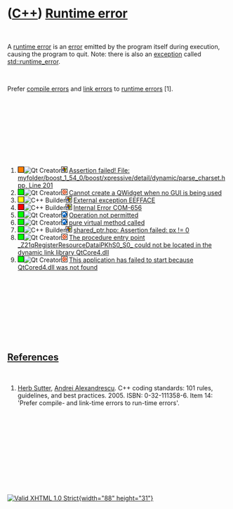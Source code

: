 



 

 

 

 

 

([C++](Cpp.htm)) [Runtime error](CppRuntimeError.htm)
=====================================================

 

A [runtime error](CppRuntimeError.htm) is an [error](CppError.htm)
emitted by the program itself during execution, causing the program to
quit. Note: there is also an [exception](CppException.htm) called
[std::runtime\_error](CppRuntime_error.htm).

 

Prefer [compile errors](CppCompileError.htm) and [link
errors](CppLinkError.htm) to [runtime errors](CppRuntimeError.htm)
\[1\].

 

 

 

 

 

1.  ![FAIL?](PicOrange.png)![Qt
    Creator](PicQtCreator.png)![Windows](PicWindows.png) [Assertion
    failed! File:
    myfolder/boost\_1\_54\_0/boost/xpressive/detail/dynamic/parse\_charset.hpp,
    Line
    201](CppRuntimeErrorAssertionFailedXpressiveDetailDynamicParse_charset201.htm)
2.  ![OKAY](PicGreen.png)![Qt
    Creator](PicQtCreator.png)![Ubuntu](PicUbuntu.png) [Cannot create a
    QWidget when no GUI is being
    used](CppRuntimeErrorCannotCreateAqwidgetWhenNoGuiIsBeingUsed.htm)
3.  ![?OKAY](PicYellow.png)![C++
    Builder](PicCppBuilder.png)![Windows](PicWindows.png) [External
    exception EEFFACE](CppRuntimeErrorExternalExceptionEefface.htm)
4.  ![FAIL](PicRed.png)![C++
    Builder](PicCppBuilder.png)![Windows](PicWindows.png) [Internal
    Error COM-656](CppRuntimeErrorInternalErrorCom656.htm)
5.  ![OKAY](PicGreen.png)![Qt
    Creator](PicQtCreator.png)![Lubuntu](PicLubuntu.png) [Operation not
    permitted](CppRuntimeErrorOperationNotPermitted.htm)
6.  ![OKAY](PicGreen.png)![Qt
    Creator](PicQtCreator.png)![Lubuntu](PicLubuntu.png) [pure virtual
    method called](CppRuntimeErrorPureVirtualMethodCalled.htm)
7.  ![OKAY](PicGreen.png)![C++
    Builder](PicCppBuilder.png)![Windows](PicWindows.png)
    [shared\_ptr.hpp: Assertion failed: px !=
    0](CppRuntimeErrorShared_ptrAssertPxNotNull.htm)
8.  ![OKAY](PicGreen.png)![Qt
    Creator](PicQtCreator.png)![Ubuntu](PicUbuntu.png) [The procedure
    entry point \_Z21qRegisterResourceDataiPKhS0\_S0\_ could not be
    located in the dynamic link library
    QtCore4.dll](CppRuntimeError_Z21qRegisterResourceDataiPKhS0_S0_QtCore4Dll.htm)
9.  ![OKAY](PicGreen.png)![Qt
    Creator](PicQtCreator.png)![Ubuntu](PicUbuntu.png) [This application
    has failed to start because QtCored4.dll was not
    found](CppRuntimeErrorMissingQtCored4Dll.htm)

 

 

 

 

 

[References](CppReferences.htm)
-------------------------------

 

1.  [Herb Sutter](CppHerbSutter.htm), [Andrei
    Alexandrescu](CppAndreiAlexandrescu.htm). C++ coding standards: 101
    rules, guidelines, and best practices. 2005. ISBN: 0-32-111358-6.
    Item 14: 'Prefer compile- and link-time errors to run-time errors'.

 

 

 

 

 





 

[![Valid XHTML 1.0 Strict](valid-xhtml10.png){width="88"
height="31"}](http://validator.w3.org/check?uri=referer)
